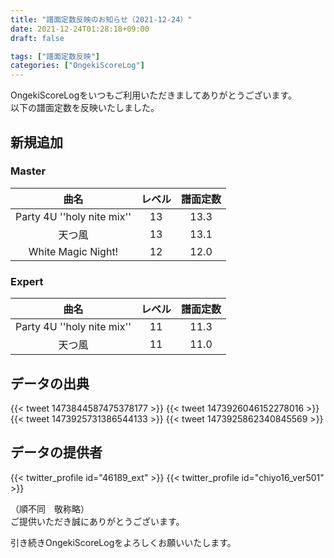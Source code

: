 ```yaml
---
title: "譜面定数反映のお知らせ（2021-12-24）"
date: 2021-12-24T01:28:18+09:00
draft: false

tags: ["譜面定数反映"]
categories: ["OngekiScoreLog"]
---
```


OngekiScoreLogをいつもご利用いただきましてありがとうございます。  
以下の譜面定数を反映いたしました。

<!--more-->

## 新規追加

### Master

| 曲名 | レベル | 譜面定数 |
|:-:|:-:|:-:|
| Party 4U ''holy nite mix'' | 13 | 13.3 |
| 天つ風 | 13 | 13.1 |
| White Magic Night! | 12 | 12.0 |

### Expert

| 曲名 | レベル | 譜面定数 |
|:-:|:-:|:-:|
| Party 4U ''holy nite mix'' | 11 | 11.3 |
| 天つ風 | 11 | 11.0 |

## データの出典

{{< tweet 1473844587475378177 >}}
{{< tweet 1473926046152278016 >}}
{{< tweet 1473925731386544133 >}}
{{< tweet 1473925862340845569 >}}

## データの提供者

{{< twitter_profile id="46189_ext" >}}
{{< twitter_profile id="chiyo16_ver501" >}}

（順不同　敬称略）  
ご提供いただき誠にありがとうございます。

引き続きOngekiScoreLogをよろしくお願いいたします。
